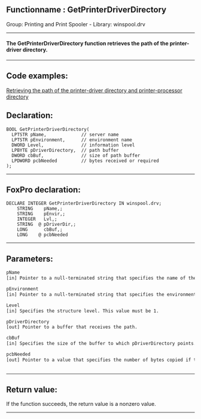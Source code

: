 <link rel="stylesheet" type="text/css" href="../../css/win32api.css">  
<link rel="stylesheet" href="https://cdnjs.cloudflare.com/ajax/libs/font-awesome/4.7.0/css/font-awesome.min.css">

## Functionname : GetPrinterDriverDirectory
Group: Printing and Print Spooler - Library: winspool.drv    
***  


#### The GetPrinterDriverDirectory function retrieves the path of the printer-driver directory. 
***  


## Code examples:
[Retrieving the path of the printer-driver directory and printer-processor directory](../../samples/sample_359.md)  

## Declaration:
```foxpro  
BOOL GetPrinterDriverDirectory(
  LPTSTR pName,             // server name
  LPTSTR pEnvironment,      // environment name
  DWORD Level,              // information level
  LPBYTE pDriverDirectory,  // path buffer
  DWORD cbBuf,              // size of path buffer
  LPDWORD pcbNeeded         // bytes received or required
);  
```  
***  


## FoxPro declaration:
```foxpro  
DECLARE INTEGER GetPrinterDriverDirectory IN winspool.drv;
	STRING    pName,;
	STRING    pEnvir,;
	INTEGER   Lvl,;
	STRING  @ pDriverDir,;
	LONG      cbBuf,;
	LONG    @ pcbNeeded  
```  
***  


## Parameters:
```txt  
pName
[in] Pointer to a null-terminated string that specifies the name of the server on which the printer driver resides.

pEnvironment
[in] Pointer to a null-terminated string that specifies the environment (for example, "Windows NT x86", "Windows NT R4000", "Windows NT Alpha_AXP", or "Windows 4.0").

Level
[in] Specifies the structure level. This value must be 1.

pDriverDirectory
[out] Pointer to a buffer that receives the path.

cbBuf
[in] Specifies the size of the buffer to which pDriverDirectory points.

pcbNeeded
[out] Pointer to a value that specifies the number of bytes copied if the function succeeds, or the number of bytes required if cbBuf is too small.
  
```  
***  


## Return value:
If the function succeeds, the return value is a nonzero value.  
***  

